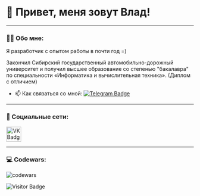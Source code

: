 
# 👋 Привет, меня зовут Влад!

---

### :man_technologist: Обо мне:	

Я разработчик с опытом работы в почти год =)

Закончил Сибирский государственный автомобильно-дорожный университет и получил высшее образование со степенью "бакалавра" по специальности «Информатика и вычислительная техника». (Диплом с отличием) 

- :mailbox: Как связаться со мной: [![Telegram Badge](https://img.shields.io/badge/-korytsvladislav-blue?style=flat&logo=Telegram&logoColor=white)](https://t.me/kovlas)

---

### 🤝 Социальные сети:

  <div id="badges">
    <a href="https://vk.com/koryts" target="_blank">
      <img src="https://cdn-icons-png.flaticon.com/512/145/145813.png" width="40" height="40" alt="VK Badge"/>
    </a>
  </div>

---

### 💻 Codewars:

![codewars](https://www.codewars.com/users/Kovlas/badges/large)


![Visitor Badge](https://visitor-badge.laobi.icu/badge?page_id=koryts)
